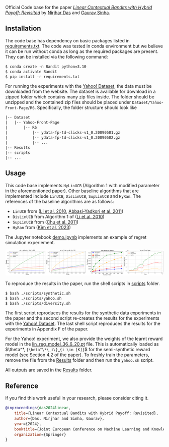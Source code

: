 Official Code base for the paper [_Linear Contextual Bandits with Hybrid Payoff: Revisited_](https://drive.google.com/file/d/1WBSkGySeW7t7uCaWlMlLVM3gqK4YQEhs/view?usp=drive_link) by [Nirjhar Das](https://nirjhar-das.github.io/) and [Gaurav Sinha](https://sinhagaurav.github.io/).

## Installation
The code base has dependency on basic packages listed in [requirements.txt](./requirements.txt). The code was tested in conda environment but we believe it can be run without conda as long as the required packages are present. They can be installed via the following command:
```
$ conda create -n Bandit python=3.10
$ conda activate Bandit
$ pip install -r requirements.txt
```

For running the experiments with the [Yahoo! Dataset](https://webscope.sandbox.yahoo.com/catalog.php?datatype=r&did=49), the data must be downloaded from the website. The dataset is available for download in a zipped folder which contains many zip files inside. The folder should be unzipped and the contained zip files should be placed under `Dataset/Yahoo-Front-Page/R6`. Specifically, the folder structure should look like
```
|-- Dataset
|   |-- Yahoo-Front-Page
|       |-- R6
|           |-- ydata-fp-td-clicks-v1_0.20090501.gz
|           |-- ydata-fp-td-clicks-v1_0.20090502.gz
|           |-- ...
|-- Results
|-- scripts
|-- ...
```

## Usage
This code base implements `HyLinUCB` (Algorithm 1 with modified parameter in the aforementioned paper). Other baseline algorithms that are implemented include `LinUCB`, `DisLinUCB`, `SupLinUCB` and `HyRan`. The references of the baseline algorithms are as follows:

- `LinUCB` from ([Li et al. 2010](https://proceedings.mlr.press/v151/faury22a/faury22a.pdf), [Abbasi-Yadkori et al. 2011](https://papers.nips.cc/paper_files/paper/2011/hash/e1d5be1c7f2f456670de3d53c7b54f4a-Abstract.html))
- `DisLinUCB` from Algorithm 1 of ([Li et al. 2010](https://proceedings.mlr.press/v151/faury22a/faury22a.pdf))
- `SupLinUCB` from ([Chu et al. 2011](https://proceedings.mlr.press/v15/chu11a))
- `HyRan` from ([Kim et al. 2023](https://proceedings.mlr.press/v206/kim23d.html))

The Jupyter notebook [demo.ipynb](./demo.ipynb) implements an example of regret simulation experiement.

![all_results](./Results/Combined_Result.png)

To reproduce the results in the paper, run the shell scripts in [scripts](./scripts/) folder.
```
$ bash ./scripts/synthetic.sh
$ bash ./scripts/yahoo.sh
$ bash ./scripts/diversity.sh
```
The first script reproduces the results for the synthetic data experiments in the paper and the second script re-creates the results for the experiments with the [Yahoo! Dataset](https://webscope.sandbox.yahoo.com/catalog.php?datatype=r&did=49). The last shell script reproduces the results for the experiments in Appendix F of the paper.

For the Yahoo! experiment, we also provide the weights of the learnt reward model in the [lin_reg_model_36_6_20.pt](./Results/lin_reg_model_36_6_20.pt) file. This is automatically loaded as $\theta^\*, `{\beta^\*\_i\}`\_`{i \in [K]}`$ for the semi-synthetic reward model (see Section 4.2 of the paper). To freshly train the parameters, remove the file from the [Results](./Results/) folder and then run the `yahoo.sh` script.

All outputs are saved in the [Results](./Results/) folder.

## Reference

If you find this work useful in your research, please consider citing it.

~~~bibtex
@inproceedings{das2024linear,
    title={Linear Contextual Bandits with Hybrid Payoff: Revisited},
    author={Das, Nirjhar and Sinha, Gaurav},
    year={2024},
    booktitle={Joint European Conference on Machine Learning and Knowledge Discovery in Databases},
    organization={Springer}
}
~~~